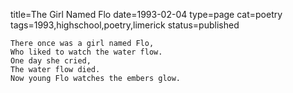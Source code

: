 title=The Girl Named Flo
date=1993-02-04
type=page
cat=poetry
tags=1993,highschool,poetry,limerick
status=published
~~~~~~
There once was a girl named Flo,
Who liked to watch the water flow.
One day she cried,
The water flow died.
Now young Flo watches the embers glow.
